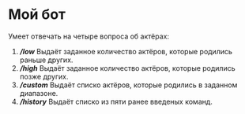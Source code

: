 # Мой бот

Умеет отвечать на четыре вопроса об актёрах:

1. ***/low*** Выдаёт заданное количество актёров, которые родились раньше других.
2. ***/high*** Выдаёт заданное количество актёров, которые родились позже других.
3. ***/custom*** Выдаёт списко актёров, которые родились в заданном диапазоне.
4. ***/history*** Выдаёт списко из пяти ранее введеных команд.
